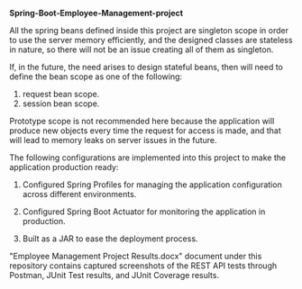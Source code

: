 **Spring-Boot-Employee-Management-project**


All the spring beans defined inside this project are singleton scope in order to use the server memory efficiently, and the designed classes are stateless in nature, so there will not be an issue creating all of them as singleton. 

If, in the future, the need arises to design stateful beans, then will need to define the bean scope as one of the following:
1. request bean scope.
2. session bean scope.

Prototype scope is not recommended here because the application will produce new objects every time the request for access is made, and that will lead to memory leaks on server issues in the future.

The following configurations are implemented into this project to make the application production ready:

1. Configured Spring Profiles for managing the application configuration across different environments.

2. Configured Spring Boot Actuator for monitoring the application in production.

3. Built as a JAR to ease the deployment process.

"Employee Management Project Results.docx" document under this repository contains captured screenshots of the REST API tests through Postman, JUnit Test results, and JUnit Coverage results.
